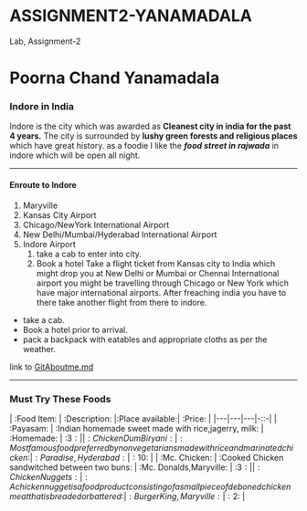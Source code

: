 # ASSIGNMENT2-YANAMADALA
Lab, Assignment-2

# Poorna Chand Yanamadala

### Indore in India
Indore is the city which was awarded as **Cleanest city in india for the past 4 years.** The city is surrounded by **lushy green forests and religious places** which have great history. as a foodie I like the ***food street in rajwada*** in indore which will be open all night.


***

#### Enroute to Indore

1. Maryville
2. Kansas City Airport
3. Chicago/NewYork International Airport
4. New Delhi/Mumbai/Hyderabad International Airport
5. Indore Airport
    1. take a cab to enter into city.
    2. Book a hotel 
Take a flight ticket from Kansas city to India which might drop you at New Delhi or Mumbai or Chennai International airport you might be travelling through Chicago or New York which have major international airports. After freaching india you have to there take another flight from there to indore.


* take a cab.
* Book a hotel prior to arrival.
* pack a backpack with eatables and appropriate cloths as per the weather.


link to [GitAboutme.md](https://github.com/p00rna11/assignment2-Yanamadala/blob/6c0cc3bc001cba5ef80d40f9cd16cfdafab624ec/AboutMe.md)


***
### Must Try These Foods

| :Food Item: | :Description: |:Place available:| :Price: |
|---|---|---|-::-|
| :Payasam: | :Indian homemade sweet made with rice,jagerry, milk: | :Homemade: | :3$: |
| :Chicken Dum Biryani: | :Most famous food preferred by non vegetarians made with rice and marinated chicken: | :Paradise,Hyderabad: | :10$: |
| :Mc. Chicken: | :Cooked Chicken sandwitched between two buns: | :Mc. Donalds,Maryville: | :3$: |
| :Chicken Nuggets: | :A chicken nugget is a food product consisting of a small piece of deboned chicken meat that is breaded or battered: | :Burger King,Maryville: | :2$: |

